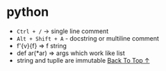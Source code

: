 # python
- `Ctrl + /` -> single line comment
- `Alt + Shift + A` - docstring or multiline comment
- f'{v}{f} => f string
- def ar(*ar) => args which work like list
- string and tuplle are immutable
[Back To Top &#8593;](#python) <br>
